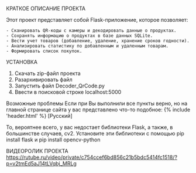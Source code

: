 КРАТКОЕ ОПИСАНИЕ ПРОЕКТА

Этот проект представляет собой Flask-приложение, которое позволяет:

    - Сканировать QR-коды с камеры и декодировать данные о продуктах.
    - Сохранять информацию о продуктах в базе данных SQLite.
    - Вести учет товаров (добавление, удаление, хранение сроков годности).
    - Анализировать статистику по добавленным и удаленным товарам.
    - Формировать список покупок.



УСТАНОВКА

1. Скачать zip-файл проекта
2. Разархивировать файл
3. Запустить файл Decoder_QrCode.py
4. Ввести в поисковой строке localhost:5000

Возможные проблемы
Если при Вы выполнили все пункты верно, но на главной странице сайта у вас представлено что-то подобное:
{% include 'header.html' %} [Русский]

То, вероятнее всего, у вас недостает библиотеки Flask, а также, в большинстве случаев, cv2. Установите эти библиотеки с помощью pip install flask и pip install opencv-python

ВИДЕОРОЛИК ПРОЕКТА
https://rutube.ru/video/private/c754ccef6bd856c21b5bdc5414fc1518/?p=v2tmEd5aJ14tLVqbj_MRLg
